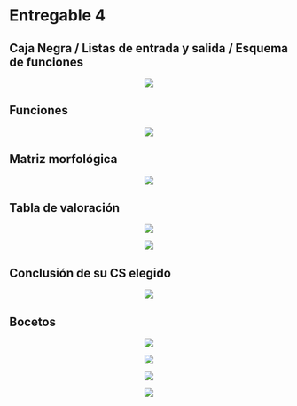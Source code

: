 # Entregable 4

## Caja Negra / Listas de entrada y salida / Esquema de funciones 

<p align="center">
<img src="https://github.com/user-attachments/assets/5ef86902-a838-4501-ab16-e8539aa871cc"/>
</p>

## Funciones

<p align="center">
<img src="https://github.com/user-attachments/assets/54bc0698-9b06-42b2-bf46-5ffa4b43bbb7"/>
</p>

##  Matriz morfológica

<p align="center">
<img src="https://i.postimg.cc/Sx9rhWvf/Smart-Select-20241009-141542-Chrome.jpg"/>
</p>

## Tabla de valoración

<p align="center">
<img src="https://github.com/user-attachments/assets/c60a4a78-0f01-46e9-a7f4-1688e5500eb9"/>
</p>

<p align="center">
<img src="https://i.postimg.cc/B69R3SpX/IMG-20241009-WA0037.jpg"/>
</p>



## Conclusión de su CS elegido

<p align="center">
<img src="https://github.com/user-attachments/assets/acd425f6-37a6-4f5f-94f8-1e196d5fed68"/>
</p>

## Bocetos

<p align="center">
<img src="https://github.com/user-attachments/assets/91ea484c-0e55-47c7-ba89-9807aaa1f390"/>
</p>

<p align="center">
<img src="https://i.postimg.cc/cL4VdFD2/IMG-20240925-WA0009.jpg"/>
</p>

<p align="center">
<img src="https://i.postimg.cc/JzY48DQ3/IMG-20240925-WA0008.jpg"/>
</p>

<p align="center">
<img src="https://github.com/user-attachments/assets/bbf5834d-0684-45ee-a316-99e52db4e32b"/>
</p>


